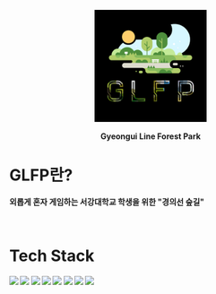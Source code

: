 <p align="center">
    <img src="./images/logo.png" width="200px">
</p>
<p align="center">
<B>Gyeongui Line Forest Park 
</p> 
   
# GLFP란?
외롭게 혼자 게임하는 서강대학교 학생을 위한 "경의선 숲길"

<BR>

# Tech Stack
<img src="https://img.shields.io/badge/Spring Boot 2.4.2-red?logo=Spring&style=plastic&logoColor=white">
<img src="https://img.shields.io/badge/Spring Data JPA-orange?logo=Spring&style=plastic&logoColor=white">
<img src="https://img.shields.io/badge/Java 15-yellow?logo=Java&style=plastic">
<img src="https://img.shields.io/badge/Github-green?logo=Github&style=plastic">
<img src="https://img.shields.io/badge/MariaDB 10.5.8-blue?logo=MariaDB&style=plastic">
<img src="https://img.shields.io/badge/Junit5-000080?logo=Java&style=plastic">
<img src="https://img.shields.io/badge/Stomp Protocol-purple?logo=Spring&style=plastic&logoColor=white">
<img src="https://img.shields.io/badge/Redis-black?logo=Redis&style=plastic&logoColor=white"> 
 
